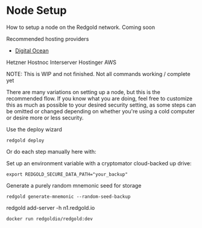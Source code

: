 # Node Setup

How to setup a node on the Redgold network. Coming soon

Recommended hosting providers

- [Digital Ocean](https://www.digitalocean.com/)

Hetzner
Hostnoc
Interserver
Hostinger
AWS 


NOTE: This is WIP and not finished. Not all commands working / complete yet

There are many variations on setting up a node, but this is the recommended flow. If you know what you are doing,
feel free to customize this as much as possible to your desired security setting, as some steps can be omitted or
changed depending on whether you're using a cold computer or desire more or less security.


Use the deploy wizard

```shell
redgold deploy
```

Or do each step manually here with:

Set up an environment variable with a cryptomator cloud-backed up drive:

```shell
export REDGOLD_SECURE_DATA_PATH="your_backup"
```

Generate a purely random mnemonic seed for storage

```shell
redgold generate-mnemonic --random-seed-backup
```


redgold add-server -h n1.redgold.io

```shell
docker run redgoldio/redgold:dev
```
